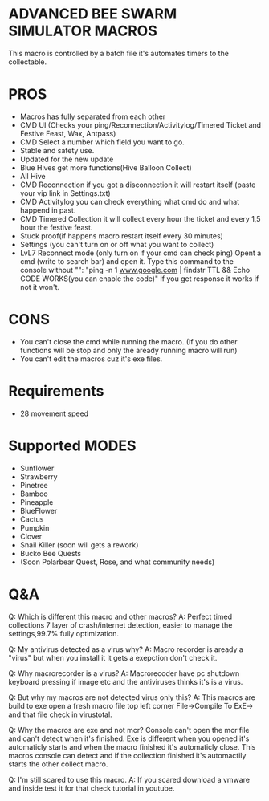 # ADVANCED BEE SWARM SIMULATOR MACROS
This macro is controlled by a batch file it's automates timers to the collectable.

# PROS
- Macros has fully separated from each other
- CMD UI (Checks your ping/Reconnection/Activitylog/Timered Ticket and Festive Feast, Wax, Antpass)
- CMD Select a number which field you want to go.
- Stable and safety use.
- Updated for the new update
- Blue Hives get more functions(Hive Balloon Collect)
- All Hive
- CMD Reconnection if you got a disconnection it will restart itself (paste your vip link in Settings.txt)
- CMD Activitylog you can check everything what cmd do and what happend in past.
- CMD Timered Collection it will collect every hour the ticket and every 1,5 hour the festive feast. 
- Stuck proof(if happens macro restart itself every 30 minutes)
- Settings (you can't turn on or off what you want to collect)
- LvL7 Reconnect mode (only turn on if your cmd can check ping)
  Opent a cmd (write to search bar) and open it.
  Type this command to the console without "": "ping -n 1 www.google.com | findstr TTL && Echo CODE WORKS(you can enable the code)" If you get response it works if not it won't.

# CONS
- You can't close the cmd while running the macro. (If you do other functions will be stop and only the aready running macro will run)
- You can't edit the macros cuz it's exe files.

# Requirements
- 28 movement speed

# Supported MODES
- Sunflower
- Strawberry
- Pinetree
- Bamboo
- Pineapple
- BlueFlower
- Cactus
- Pumpkin
- Clover
- Snail Killer (soon will gets a rework)
- Bucko Bee Quests
- (Soon Polarbear Quest, Rose, and what community needs)

# Q&A
Q: Which is different this macro and other macros?
A: Perfect timed collections 7 layer of crash/internet detection, easier to manage the settings,99.7% fully optimization.

Q: My antivirus detected as a virus why?
A: Macro recorder is aready a "virus" but when you install it it gets a exepction don't check it.

Q: Why macrorecorder is a virus?
A: Macrorecoder have pc shutdown keyboard pressing if image etc and the antiviruses thinks it's is a virus.

Q: But why my macros are not detected virus only this?
A: This macros are build to exe open a fresh macro file top left corner File->Compile To ExE-> and that file check in virustotal.

Q: Why the macros are exe and not mcr? Console can't open the mcr file and can't detect when it's finished. Exe is different when you opened it's automaticly starts and when the macro finished it's automaticly close. This macros console can detect and if the collection finished it's automactily starts the other collect macro.

Q: I'm still scared to use this macro.
A: If you scared download a vmware and inside test it for that check tutorial in youtube.

